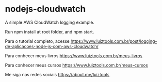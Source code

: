 # nodejs-cloudwatch
A simple AWS CloudWatch logging example.

Run npm install at root folder, and npm start.

Para o tutorial completo, acesse https://www.luiztools.com.br/post/logging-de-aplicacoes-node-js-com-aws-cloudwatch/

Para conhecer meus livros https://www.luiztools.com.br/meus-livros

Para conhecer meus cursos https://www.luiztools.com.br/meus-cursos

Me siga nas redes sociais https://about.me/luiztools